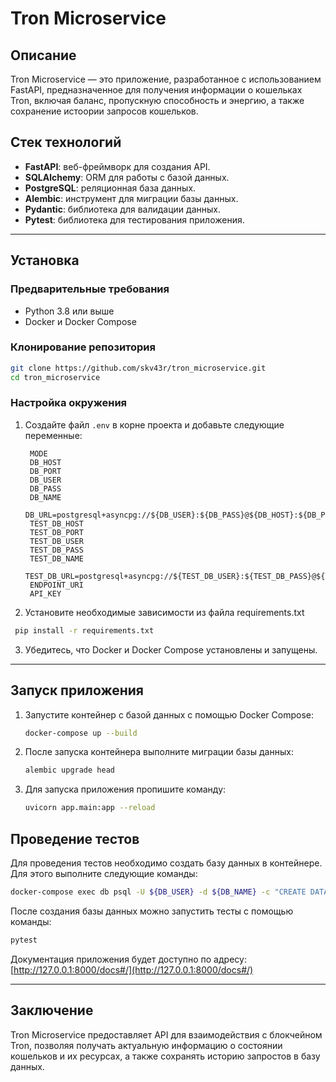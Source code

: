 # Tron Microservice

## Описание

Tron Microservice — это приложение, разработанное с использованием FastAPI, предназначенное для получения информации о кошельках Tron, включая баланс, пропускную способность и энергию, а также сохранение истоории запросов кошельков.

## Стек технологий
- **FastAPI**: веб-фреймворк для создания API.
- **SQLAlchemy**: ORM для работы с базой данных.
- **PostgreSQL**: реляционная база данных.
- **Alembic**: инструмент для миграции базы данных.
- **Pydantic**: библиотека для валидации данных.
- **Pytest**: библиотека для тестирования приложения.

---

## Установка

### Предварительные требования
- Python 3.8 или выше
- Docker и Docker Compose

### Клонирование репозитория
```bash
git clone https://github.com/skv43r/tron_microservice.git
cd tron_microservice
```

### Настройка окружения

1. Создайте файл `.env` в корне проекта и добавьте следующие переменные:
   ```dotenv
	MODE
	DB_HOST
	DB_PORT
	DB_USER
	DB_PASS
	DB_NAME
    DB_URL=postgresql+asyncpg://${DB_USER}:${DB_PASS}@${DB_HOST}:${DB_PORT}/${DB_NAME}
	TEST_DB_HOST
	TEST_DB_PORT
	TEST_DB_USER
	TEST_DB_PASS
	TEST_DB_NAME
    TEST_DB_URL=postgresql+asyncpg://${TEST_DB_USER}:${TEST_DB_PASS}@${TEST_DB_HOST}:${TEST_DB_PORT}/${TEST_DB_NAME}
	ENDPOINT_URI
	API_KEY
   ```

2. Установите необходимые зависимости из файла requirements.txt
  ```bash
   pip install -r requirements.txt 
   ```

3. Убедитесь, что Docker и Docker Compose установлены и запущены.

---

## Запуск приложения

1. Запустите контейнер с базой данных с помощью Docker Compose:
   ```bash
   docker-compose up --build
   ```

2. После запуска контейнера выполните миграции базы данных:
   ```bash
   alembic upgrade head
   ```

3. Для запуска приложения пропишите команду:
   ```bash
   uvicorn app.main:app --reload
   ```

## Проведение тестов

Для проведения тестов необходимо создать базу данных в контейнере. Для этого выполните следующие команды:

   ```bash
   docker-compose exec db psql -U ${DB_USER} -d ${DB_NAME} -c "CREATE DATABASE ${TEST_DB_NAME};"
   ```

После создания базы данных можно запустить тесты с помощью команды:
   ```bash
   pytest
   ```
   
Документация приложения будет доступно по адресу: [http://127.0.0.1:8000/docs#/](http://127.0.0.1:8000/docs#/)

---

## Заключение
Tron Microservice  предоставляет API для взаимодействия с блокчейном Tron, позволяя получать актуальную информацию о состоянии кошельков и их ресурсах, а также сохранять историю запростов в базу данных.
